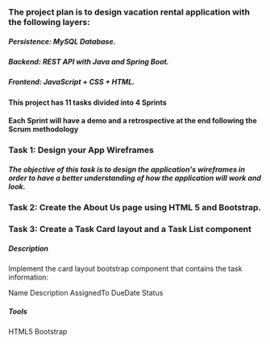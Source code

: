 ### The project plan is to design vacation rental application with the following layers:
##### Persistence: MySQL Database.
##### Backend: REST API with Java and Spring Boot.
##### Frontend: JavaScript + CSS + HTML.
#### This project has 11 tasks divided into 4 Sprints
#### Each Sprint will have a demo and a retrospective at the end following the Scrum methodology
### Task 1: Design your App Wireframes
##### The objective of this task is to design the application's wireframes in order to have a better understanding of how the application will work and look.
### Task 2: Create the About Us page using HTML 5 and Bootstrap.

### Task 3: Create a Task Card layout and a Task List component
##### Description
Implement the card layout bootstrap component that contains the task information:

Name
Description
AssignedTo
DueDate
Status

##### Tools
HTML5
Bootstrap
